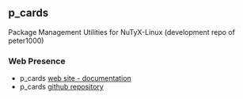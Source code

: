 ## p_cards

Package Management Utilities for NuTyX-Linux (development repo of peter1000)


### Web Presence

* p_cards [web site - documentation](https://p-nutyx.github.io/p_cards/)
* p_cards [github repository](https://github.com/P-NuTyX/p_cards/)
